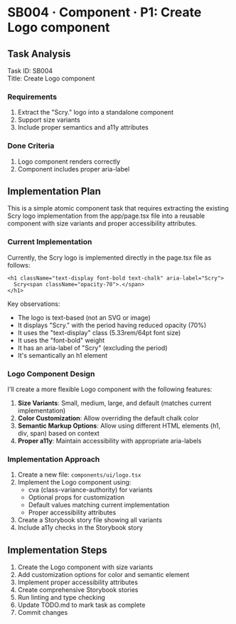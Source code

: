 # SB004 · Component · P1: Create Logo component

## Task Analysis

Task ID: SB004  
Title: Create Logo component

### Requirements
1. Extract the "Scry." logo into a standalone component
2. Support size variants
3. Include proper semantics and a11y attributes

### Done Criteria
1. Logo component renders correctly
2. Component includes proper aria-label

## Implementation Plan

This is a simple atomic component task that requires extracting the existing Scry logo implementation from the app/page.tsx file into a reusable component with size variants and proper accessibility attributes.

### Current Implementation

Currently, the Scry logo is implemented directly in the page.tsx file as follows:

```tsx
<h1 className="text-display font-bold text-chalk" aria-label="Scry">
  Scry<span className="opacity-70">.</span>
</h1>
```

Key observations:
- The logo is text-based (not an SVG or image)
- It displays "Scry." with the period having reduced opacity (70%)
- It uses the "text-display" class (5.33rem/64pt font size)
- It uses the "font-bold" weight
- It has an aria-label of "Scry" (excluding the period)
- It's semantically an h1 element

### Logo Component Design

I'll create a more flexible Logo component with the following features:

1. **Size Variants**: Small, medium, large, and default (matches current implementation)
2. **Color Customization**: Allow overriding the default chalk color
3. **Semantic Markup Options**: Allow using different HTML elements (h1, div, span) based on context
4. **Proper a11y**: Maintain accessibility with appropriate aria-labels

### Implementation Approach

1. Create a new file: `components/ui/logo.tsx`
2. Implement the Logo component using:
   - cva (class-variance-authority) for variants
   - Optional props for customization
   - Default values matching current implementation
   - Proper accessibility attributes
3. Create a Storybook story file showing all variants
4. Include a11y checks in the Storybook story

## Implementation Steps

1. Create the Logo component with size variants
2. Add customization options for color and semantic element
3. Implement proper accessibility attributes
4. Create comprehensive Storybook stories
5. Run linting and type checking
6. Update TODO.md to mark task as complete
7. Commit changes